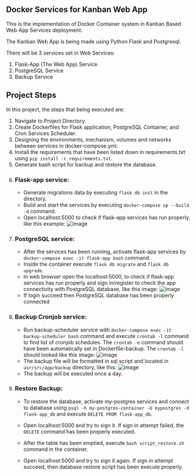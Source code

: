 ## Docker Services for Kanban Web App

This is the implementation of Docker Container system in Kanban Based Web App Services deployment.

The Kanban Web App is being made using Python Flask and Postgresql.

There will be 3 services set in Web Services:
1. Flask-App (The Web App) Service
2. PostgreSQL Service
3. Backup Service

## Project Steps
In this project, the steps that being executed are:
1. Navigate to Project Directory.
2. Create Dockerfiles for Flask application, PostgreSQL Container, and Cron Services Scheduler.
3. Designing the environments, mechanism, volumes and networks between services in docker-compose.yml.
4. Install the requirements that have been listed down in requirements.txt using `pip install -r requirements.txt`.
5. Generate bash script for backup and restore the database.
6. ### Flask-app service:
     - Generate migrations data by executing `flask db init` in the directory.
     - Build and start the services by executing `docker-compose up --build -d` command.
     - Open localhost:5000 to check if flask-app services has run properly, like this example:
       ![image](https://github.com/FrancisDarma/Kanban-Web-App-Services/assets/115353523/b12f8fa9-c0fa-4572-8377-67ca929221c4)
7. ### PostgreSQL service:
     - After the services has been running, activate flask-app services by `docker-compose exec -it flask-app bash` command.
     - Inside the container execute `flask db migrate` and `flask db upgrade`.
     - In web browser open the localhost:5000, to check if flask-app services has run properly and sign in/register to check the app connectivity with PostgreSQL database, like this image:
       ![image](https://github.com/FrancisDarma/Kanban-Web-App-Services/assets/115353523/9e177236-5a6a-47c9-8260-d050bc5226ce)
     - If login succeed then PostgreSQL database has been properly connected
8. ### Backup Cronjob service:
     - Run backup-scheduler service with `docker-compose exec -it backup-scheduler bash` command and execute `crontab -l` command to find list of cronjob schedules. The `crontab -e` command should have been automatically set in Dockerfile-backup. The `crontab -l` should looked like this image:
       ![image](https://github.com/FrancisDarma/Kanban-Web-App-Services/assets/115353523/acc1dfad-50fe-4bee-b69d-423b79e34727)
     - The backup file will be formatted in sql script and located in `usr/src/app/backup` directory, like this:
       ![image](https://github.com/FrancisDarma/Kanban-Web-App-Services/assets/115353523/11b54e8f-d031-4974-904a-b26b43a88b5c)
     - The backup will be executed once a day.
13. ### Restore Backup:
    - To restore the database, activate my-postgres services and connect to database using `psql -h my-postgres-container -U mypostgres -d flask-app_db` and execute `DELETE FROM flask-app_db`.
      
    - Open localhost:5000 and try to sign it. If sign in attempt failed, the `DELETE` command has been properly executed.
      
    - After the table has been emptied, execute `bash script_restore.sh` command in the container.
      
    - Open localhost:5000 and try to sign it again. If sign in attempt succeed, then database restore script has been execute properly.

